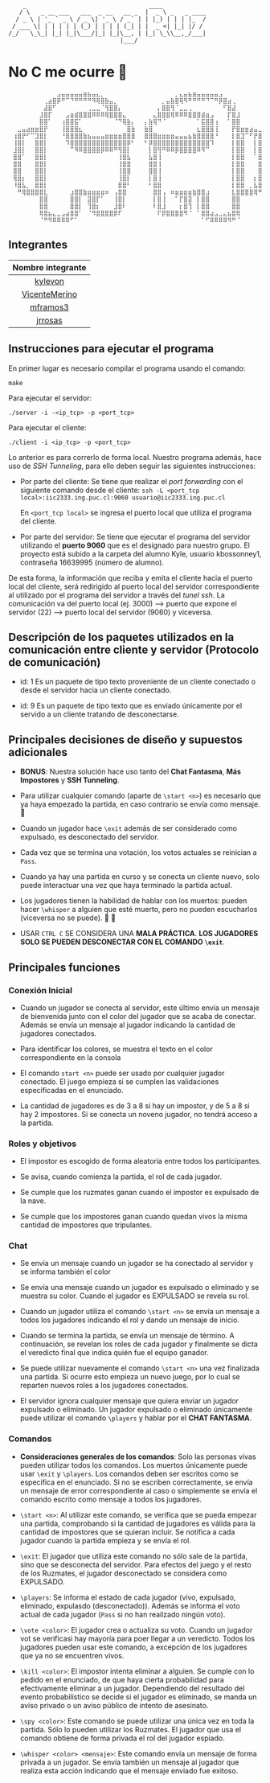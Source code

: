 ```
    _                                  ____            
   / \   _ __ ___   ___  _ __   __ _  |  _ \ _   _ ____
  / _ \ | '_ ` _ \ / _ \| '_ \ / _` | | |_) | | | |_  /
 / ___ \| | | | | | (_) | | | | (_| | |  _ <| |_| |/ / 
/_/   \_\_| |_| |_|\___/|_| |_|\__, | |_| \_\\__,_/___|
                               |___/                   
```
# No C me ocurre :rocket:

```
⠀⠀⠀⠀⠀⠀⠀⠀⠀⠀⠀⣠⣤⣤⣤⣤⣤⣶⣦⣤⣄⡀⠀⠀⠀⠀⠀⠀⠀⠀⠀⠀⠀⠀⠀⠀⠀⠀⡀⣄⣤⣦⣶⣤⣤⣤⣤⣤⣠⠀⠀⠀⠀⠀⠀⠀⠀⠀⠀
⠀⠀⠀⠀⠀⠀⠀⠀⢀⣴⣿⡿⠛⠉⠙⠛⠛⠛⠛⠻⢿⣿⣷⣤⡀⠀⠀⠀⠀⠀⠀⠀⠀⠀⠀⡀⣤⣷⣿⢿⠻⠛⠛⠛⠛⠙⠉⠛⡿⣿⣴⢀⠀⠀⠀⠀⠀⠀⠀
⠀⠀⠀⠀⠀⠀⠀⠀⣼⣿⠋⠀⠀⠀⠀⠀⠀⠀⢀⣀⣀⠈⢻⣿⣿⡄⠀⠀⠀⠀⠀⠀⠀⠀⡄⣿⣿⢻⠈⣀⣀⢀⠀⠀⠀⠀⠀⠀⠀⠋⣿⣼⠀⠀⠀⠀⠀⠀⠀
⠀⠀⠀⠀⠀⠀⠀⣸⣿⡏⠀⠀⠀⣠⣶⣾⣿⣿⣿⠿⠿⠿⢿⣿⣿⣿⣄⠀⠀⠀⠀⠀⠀⣄⣿⣿⣿⢿⠿⠿⠿⣿⣿⣿⣾⣶⣠⠀⠀⠀⡏⣿⣸⠀⠀⠀⠀⠀⠀
⠀⠀⠀⠀⠀⠀⠀⣿⣿⠁⠀⠀⢰⣿⣿⣯⠁⠀⠀⠀⠀⠀⠀⠀⠈⠙⢿⣷⡄⠀⠀⡄⣷⢿⠙⠈⠀⠀⠀⠀⠀⠀⠀⠁⣯⣿⣿⢰⠀⠀⠁⣿⣿⠀⠀⠀⠀⠀⠀
⠀⠀⣀⣤⣴⣶⣶⣿⡟⠀⠀⠀⢸⣿⣿⣿⣆⠀⠀⠀⠀⠀⠀⠀⠀⠀⠀⣿⣷⠀⠀⣷⣿⠀⠀⠀⠀⠀⠀⠀⠀⠀⠀⣆⣿⣿⣿⢸⠀⠀⠀⡟⣿⣶⣶⣴⣤⣀⠀
⠀⢰⣿⡟⠋⠉⣹⣿⡇⠀⠀⠀⠘⣿⣿⣿⣿⣷⣦⣤⣤⣤⣶⣶⣶⣶⣿⣿⣿⠀⠀⣿⣿⣿⣶⣶⣶⣶⣤⣤⣤⣦⣷⣿⣿⣿⣿⠘⠀⠀⠀⡇⣿⣹⠉⠋⡟⣿⢰
⠀⢸⣿⡇⠀⠀⣿⣿⡇⠀⠀⠀⠀⠹⣿⣿⣿⣿⣿⣿⣿⣿⣿⣿⣿⣿⣿⡿⠃⠀⠀⠃⡿⣿⣿⣿⣿⣿⣿⣿⣿⣿⣿⣿⣿⣿⠹⠀⠀⠀⠀⡇⣿⣿⠀⠀⡇⣿⢸
⠀⣸⣿⡇⠀⠀⣿⣿⡇⠀⠀⠀⠀⠀⠉⠻⠿⣿⣿⣿⣿⡿⠿⠿⠛⢻⣿⡇⠀⠀⠀⠀⡇⣿⢻⠛⠿⠿⡿⣿⣿⣿⣿⠿⠻⠉⠀⠀⠀⠀⠀⡇⣿⣿⠀⠀⡇⣿⣸
⠀⣿⣿⠁⠀⠀⣿⣿⡇⠀⠀⠀⠀⠀⠀⠀⠀⠀⠀⠀⠀⠀⠀⠀⠀⢸⣿⣧⠀⠀⠀⠀⣧⣿⢸⠀⠀⠀⠀⠀⠀⠀⠀⠀⠀⠀⠀⠀⠀⠀⠀⡇⣿⣿⠀⠀⠁⣿⣿
⠀⣿⣿⠀⠀⠀⣿⣿⡇⠀⠀⠀⠀⠀⠀⠀⠀⠀⠀⠀⠀⠀⠀⠀⠀⢸⣿⣿⠀⠀⠀⠀⣿⣿⢸⠀⠀⠀⠀⠀⠀⠀⠀⠀⠀⠀⠀⠀⠀⠀⠀⡇⣿⣿⠀⠀⠀⣿⣿
⠀⣿⣿⠀⠀⠀⣿⣿⡇⠀⠀⠀⠀⠀⠀⠀⠀⠀⠀⠀⠀⠀⠀⠀⠀⢸⣿⣿⠀⠀⠀⠀⣿⣿⢸⠀⠀⠀⠀⠀⠀⠀⠀⠀⠀⠀⠀⠀⠀⠀⠀⡇⣿⣿⠀⠀⠀⣿⣿
⠀⢿⣿⡆⠀⠀⣿⣿⡇⠀⠀⠀⠀⠀⠀⠀⠀⠀⠀⠀⠀⠀⠀⠀⠀⢸⣿⡇⠀⠀⠀⠀⡇⣿⢸⠀⠀⠀⠀⠀⠀⠀⠀⠀⠀⠀⠀⠀⠀⠀⠀⡇⣿⣿⠀⠀⡆⣿⢿
⠀⠸⣿⣧⡀⠀⣿⣿⡇⠀⠀⠀⠀⠀⠀⠀⠀⠀⠀⠀⠀⠀⠀⠀⠀⣿⣿⠃⠀⠀⠀⠀⠃⣿⣿⠀⠀⠀⠀⠀⠀⠀⠀⠀⠀⠀⠀⠀⠀⠀⠀⡇⣿⣿⠀⡀⣧⣿⠸
⠀⠀⠛⢿⣿⣿⣿⣿⣇⠀⠀⠀⠀⠀⣰⣿⣿⣷⣶⣶⣶⣶⠶⠀⢠⣿⣿⠀⠀⠀⠀⠀⠀⣿⣿⢠⠀⠶⣶⣶⣶⣶⣷⣿⣿⣰⠀⠀⠀⠀⠀⣇⣿⣿⣿⣿⢿⠛⠀
⠀⠀⠀⠀⠀⠀⠀⣿⣿⠀⠀⠀⠀⠀⣿⣿⡇⠀⣽⣿⡏⠁⠀⠀⢸⣿⡇⠀⠀⠀⠀⠀⠀⡇⣿⢸⠀⠀⠁⡏⣿⣽⠀⡇⣿⣿⠀⠀⠀⠀⠀⣿⣿⠀⠀⠀⠀⠀⠀
⠀⠀⠀⠀⠀⠀⠀⣿⣿⠀⠀⠀⠀⠀⣿⣿⡇⠀⢹⣿⡆⠀⠀⠀⣸⣿⠇⠀⠀⠀⠀⠀⠀⠇⣿⣸⠀⠀⠀⡆⣿⢹⠀⡇⣿⣿⠀⠀⠀⠀⠀⣿⣿⠀⠀⠀⠀⠀⠀
⠀⠀⠀⠀⠀⠀⠀⢿⣿⣦⣄⣀⣠⣴⣿⣿⠁⠀⠈⠻⣿⣿⣿⣿⡿⠏⠀⠀⠀⠀⠀⠀⠀⠀⠏⡿⣿⣿⣿⣿⠻⠈⠀⠁⣿⣿⣴⣠⣀⣄⣦⣿⢿⠀⠀⠀⠀⠀⠀
⠀⠀⠀⠀⠀⠀⠀⠈⠛⠻⠿⠿⠿⠿⠋⠁⠀⠀⠀⠀⠀⠀⠀⠀⠀⠀⠀⠀⠀⠀⠀⠀⠀⠀⠀⠀⠀⠀⠀⠀⠀⠀⠀⠀⠁⠋⠿⠿⠿⠿⠻⠛⠈⠀⠀⠀⠀⠀⠀
```

## Integrantes
| Nombre integrante | 
|  :----: |
| [kylevon](https://github.com/kylevon) |
| [VicenteMerino](https://github.com/VicenteMerino) |
| [mframos3](https://github.com/mframos3) |
| [jrrosas](https://github.com/jrrosas) |


## Instrucciones para ejecutar el programa

En primer lugar es necesario compilar el programa usando el comando:

`make`

Para ejecutar el servidor:

`./server -i -<ip_tcp> -p <port_tcp>`

Para ejecutar el cliente:

`./client -i <ip_tcp> -p <port_tcp>`

Lo anterior es para correrlo de forma local. Nuestro programa además, hace uso de *SSH Tunneling*, para ello deben seguir las siguientes instrucciones:

- Por parte del cliente:
   Se tiene que realizar el *port forwarding* con el siguiente comando desde el cliente:
    `ssh -L <port_tcp local>:iic2333.ing.puc.cl:9060 usuario@iic2333.ing.puc.cl`
  
  En `<port_tcp local>` se ingresa el puerto local que utiliza el programa del cliente.

- Por parte del servidor:
  Se tiene que ejecutar el programa del servidor utilizando el **puerto 9060** que es el designado para nuestro grupo. El proyecto está subido a la carpeta del alumno Kyle, usuario kbossonney1, contraseña 16639995 (número de alumno).

De esta forma, la información que reciba y emita el cliente hacia el puerto local del cliente, será redirigido al puerto local del servidor correspondiente al utilizado por el programa del servidor a través del *tunel ssh*. La comunicación va del puerto local (ej. 3000) --> puerto que expone el servidor (22) --> puerto local del servidor (9060) y viceversa.

## Descripción de los paquetes utilizados en la comunicación entre cliente y servidor (Protocolo de comunicación)

- id: 1 Es un paquete de tipo texto proveniente de un cliente conectado o desde el servidor hacia un cliente conectado.

- id: 9 Es un paquete de tipo texto que es enviado únicamente por el servido a un cliente tratando de desconectarse.

## Principales decisiones de diseño y supuestos adicionales

- **BONUS**: Nuestra solución hace uso tanto del **Chat Fantasma**, **Más Impostores** y **SSH Tunneling**.

- Para utilizar cualquier comando (aparte de `\start <n>`) es necesario que ya haya empezado la partida, en caso contrario se envía como mensaje. :space_invader:

- Cuando un jugador hace `\exit` además de ser considerado como expulsado, es desconectado del servidor.

- Cada vez que se termina una votación, los votos actuales se reinician a `Pass`.

- Cuando ya hay una partida en curso y se conecta un cliente nuevo, solo puede interactuar una vez que haya terminado la partida actual.

- Los jugadores tienen la habilidad de hablar con los muertos: pueden hacer `\whisper` a alguien que esté muerto, pero no pueden escucharlos (viceversa no se puede). :ghost: :speech_balloon:

- USAR `CTRL C` SE CONSIDERA UNA **MALA PRÁCTICA**. **LOS JUGADORES SOLO SE PUEDEN DESCONECTAR CON EL COMANDO `\exit`**.

## Principales funciones

### Conexión Inicial

- Cuando un jugador se conecta al servidor, este último envía un mensaje de bienvenida junto con el color del jugador que se acaba de conectar. Además se envía un mensaje al jugador indicando la cantidad de jugadores conectados.

- Para identificar los colores, se muestra el texto en el color correspondiente en la consola

- El comando `start <n>` puede ser usado por cualquier jugador conectado. El juego empieza si se cumplen las validaciones especificadas en el enunciado.

- La cantidad de jugadores es de 3 a 8 si hay un impostor, y de 5 a 8 si hay 2 impostores. Si se conecta un noveno jugador, no tendrá acceso a la partida.

### Roles y objetivos

- El impostor es escogido de forma aleatoria entre todos los participantes.

- Se avisa, cuando comienza la partida, el rol de cada jugador.

- Se cumple que los ruzmates ganan cuando el impostor es expulsado de la nave.

- Se cumple que los impostores ganan cuando quedan vivos la misma cantidad de impostores que tripulantes.

### Chat

- Se envía un mensaje cuando un jugador se ha conectado al servidor y se informa también el color

- Se envía una mensaje cuando un jugador es expulsado o eliminado y se muestra su color. Cuando el jugador es EXPULSADO se revela su rol. 

- Cuando un jugador utiliza el comando `\start <n>` se envía un mensaje a todos los jugadores indicando el rol y dando un mensaje de inicio.

- Cuando se termina la partida, se envía un mensaje de término. A continuación, se revelan los roles de cada jugador y finalmente se dicta el veredicto final que indica quién fue el equipo ganador.

- Se puede utilizar nuevamente el comando `\start <n>` una vez finalizada una partida. Si ocurre esto empieza un nuevo juego, por lo cual se reparten nuevos roles a los jugadores conectados.

- El servidor ignora cualquier mensaje que quiera enviar un jugador expulsado o eliminado. Un jugador expulsado o eliminado únicamente puede utilizar el comando `\players` y hablar por el **CHAT FANTASMA**.

### Comandos

- **Consideraciones generales de los comandos**: Solo las personas vivas pueden utilizar todos los comandos. Los muertos únicamente puede usar `\exit` y `\players`. Los comandos deben ser escritos como se especifica en el enunciado. Si no se escriben correctamente, se envía un mensaje de error correspondiente al caso o simplemente se envía el comando escrito como mensaje a todos los jugadores. 

- `\start <n>`: Al utilizar este comando, se verifica que se pueda empezar una partida, comprobando si la cantidad de jugadores es válida para la cantidad de impostores que se quieran incluir. Se notifica a cada jugador cuando la partida empieza y se envía el rol.

- `\exit`: El jugador que utiliza este comando no sólo sale de la partida, sino que se desconecta del servidor. Para efectos del juego y el resto de los Ruzmates, el jugador desconectado se considera como EXPULSADO.

- `\players`: Se informa el estado de cada jugador (vivo, expulsado, eliminado, expulasdo (desconectado)). Además se informa el voto actual de cada jugador (`Pass` si no han reailzado ningún voto).

- `\vote <color>`: El jugador crea o actualiza su voto. Cuando un jugador vot se verificasi hay mayoría para poer llegar a un veredicto. Todos los jugadores pueden usar este comando, a excepción de los jugadores que ya no se encuentren vivos.

- `\kill <color>`: El impostor intenta eliminar a alguien. Se cumple con lo pedido en el enunciado, de que haya cierta probabilidad para efectivamente eliminar a un jugador. Dependiendo del resultado del evento probabilístico se decide si el jugador es eliminado, se manda un aviso privado o un aviso público de intento de asesinato.

- `\spy <color>`: Este comando se puede utilizar una única vez en toda la partida. Sólo lo pueden utilizar los Ruzmates. El jugador que usa el comando obtiene de forma privada el rol del jugador espiado.

- `\whisper <color> <mensaje>`: Este comando envía un mensaje de forma privada a un jugador. Se envía también un mensaje al jugador que realiza esta acción indicando que el mensaje enviado fue exitoso.

